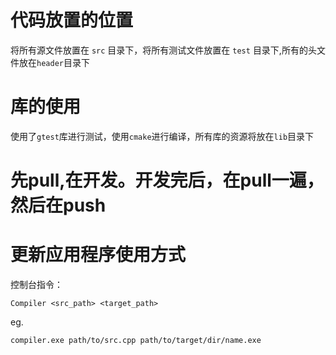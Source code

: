 # 代码放置的位置
将所有源文件放置在 `src` 目录下，将所有测试文件放置在 `test` 目录下,所有的头文件放在`header`目录下
# 库的使用
使用了`gtest`库进行测试，使用`cmake`进行编译，所有库的资源将放在`lib`目录下
# 先pull,在开发。开发完后，在pull一遍，然后在push
# 更新应用程序使用方式
控制台指令：
```
Compiler <src_path> <target_path>
```
eg.
```
compiler.exe path/to/src.cpp path/to/target/dir/name.exe
```
